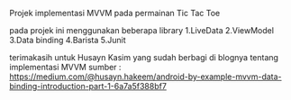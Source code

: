 Projek implementasi MVVM pada permainan Tic Tac Toe

pada projek ini menggunakan beberapa library
1.LiveData
2.ViewModel
3.Data binding
4.Barista
5.Junit

terimakasih untuk Husayn Kasim yang sudah berbagi di blognya tentang implementasi MVVM
sumber : https://medium.com/@husayn.hakeem/android-by-example-mvvm-data-binding-introduction-part-1-6a7a5f388bf7